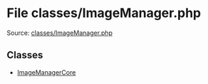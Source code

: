 File classes/ImageManager.php
=========

Source: [classes/ImageManager.php](https://github.com/PrestaShop/PrestaShop/blob/1.5.5.0/classes/ImageManager.php)


Classes
-------

* [ImageManagerCore](class.ImageManagerCore.md)

